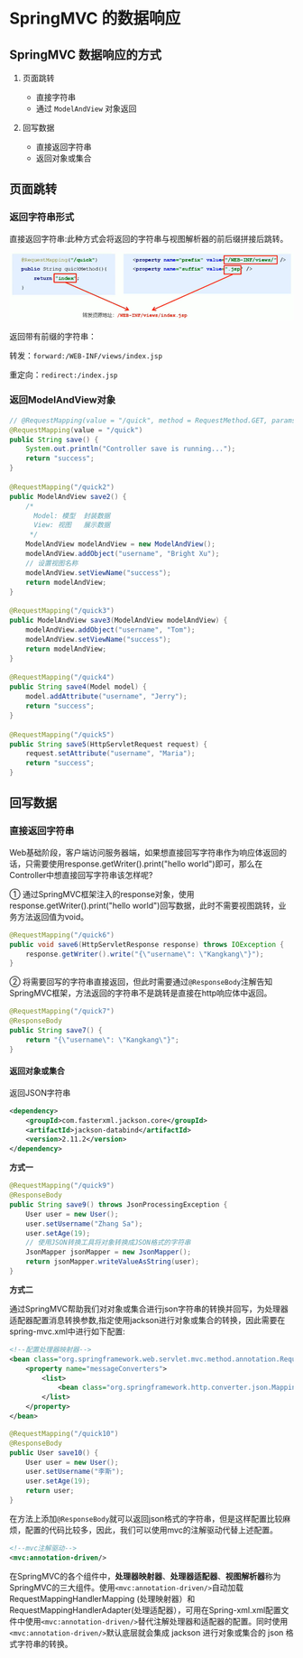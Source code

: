 # SpringMVC 的数据响应

## SpringMVC 数据响应的方式

1. 页面跳转
   * 直接字符串
   * 通过 `ModelAndView` 对象返回

2. 回写数据
   * 直接返回字符串
   * 返回对象或集合

## 页面跳转

### 返回字符串形式

直接返回字符串:此种方式会将返回的字符串与视图解析器的前后缀拼接后跳转。

![image-20201120112948023](img/image-20201120112948023.png)

返回带有前缀的字符串：

转发：`forward:/WEB-INF/views/index.jsp` 

重定向：`redirect:/index.jsp` 

### 返回ModelAndView对象

```java
// @RequestMapping(value = "/quick", method = RequestMethod.GET, params = {"username"})
@RequestMapping(value = "/quick")
public String save() {
    System.out.println("Controller save is running...");
    return "success";
}

@RequestMapping("/quick2")
public ModelAndView save2() {
    /*
      Model: 模型  封装数据
      View: 视图   展示数据
     */
    ModelAndView modelAndView = new ModelAndView();
    modelAndView.addObject("username", "Bright Xu");
    // 设置视图名称
    modelAndView.setViewName("success");
    return modelAndView;
}

@RequestMapping("/quick3")
public ModelAndView save3(ModelAndView modelAndView) {
    modelAndView.addObject("username", "Tom");
    modelAndView.setViewName("success");
    return modelAndView;
}

@RequestMapping("/quick4")
public String save4(Model model) {
    model.addAttribute("username", "Jerry");
    return "success";
}

@RequestMapping("/quick5")
public String save5(HttpServletRequest request) {
    request.setAttribute("username", "Maria");
    return "success";
}
```

## 回写数据

### 直接返回字符串

Web基础阶段，客户端访问服务器端，如果想直接回写字符串作为响应体返回的话，只需要使用response.getWriter().print("hello world")即可，那么在Controller中想直接回写字符串该怎样呢?

① 通过SpringMVC框架注入的response对象，使用response.getWriter().print("hello world")回写数据，此时不需要视图跳转，业务方法返回值为void。

```java
@RequestMapping("/quick6")
public void save6(HttpServletResponse response) throws IOException {
    response.getWriter().write("{\"username\": \"Kangkang\"}");
}
```

② 将需要回写的字符串直接返回，但此时需要通过`@ResponseBody`注解告知SpringMVC框架，方法返回的字符串不是跳转是直接在http响应体中返回。

```java
@RequestMapping("/quick7")
@ResponseBody
public String save7() {
    return "{\"username\": \"Kangkang\"}";
}
```

#### 返回对象或集合

返回JSON字符串

```xml
<dependency>
    <groupId>com.fasterxml.jackson.core</groupId>
    <artifactId>jackson-databind</artifactId>
    <version>2.11.2</version>
</dependency>
```

**方式一**

```java
@RequestMapping("/quick9")
@ResponseBody
public String save9() throws JsonProcessingException {
    User user = new User();
    user.setUsername("Zhang Sa");
    user.setAge(19);
    // 使用JSON转换工具将对象转换成JSON格式的字符串
    JsonMapper jsonMapper = new JsonMapper();
    return jsonMapper.writeValueAsString(user);
}
```

**方式二**

通过SpringMVC帮助我们对对象或集合进行json字符串的转换并回写，为处理器适配器配置消息转换参数,指定使用jackson进行对象或集合的转换，因此需要在spring-mvc.xml中进行如下配置:

```xml
<!--配置处理器映射器-->
<bean class="org.springframework.web.servlet.mvc.method.annotation.RequestMappingHandlerAdapter">
    <property name="messageConverters">
        <list>
            <bean class="org.springframework.http.converter.json.MappingJackson2HttpMessageConverter"/>
        </list>
    </property>
</bean>
```

```java
@RequestMapping("/quick10")
@ResponseBody
public User save10() {
    User user = new User();
    user.setUsername("李斯");
    user.setAge(19);
    return user;
}
```

在方法上添加`@ResponseBody`就可以返回json格式的字符串，但是这样配置比较麻烦，配置的代码比较多，因此，我们可以使用mvc的注解驱动代替上述配置。

```xml
<!--mvc注解驱动-->
<mvc:annotation-driven/>
```

在SpringMVC的各个组件中，**处理器映射器**、**处理器适配器**、**视图解析器**称为SpringMVC的三大组件。使用`<mvc:annotation-driven/>`自动加载 RequestMappingHandlerMapping (处理映射器）和 RequestMappingHandlerAdapter(处理适配器），可用在Spring-xml.xml配置文件中使用`<mvc:annotation-driven/>`替代注解处理器和适配器的配置。同时使用`<mvc:annotation-driven/>`默认底层就会集成 jackson 进行对象或集合的 json 格式字符串的转换。



